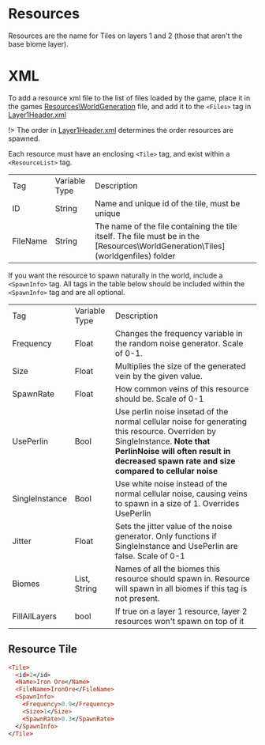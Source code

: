 # Resources
Resources are the name for Tiles on layers 1 and 2 (those that aren't the base biome layer).

# XML

To add a resource xml file to the list of files loaded by the game, place it in the games [Resources\WorldGeneration](worldgenfiles) file, and add it to the `<Files>` tag in [Layer1Header.xml](worldgenfiles)

!> The order in [Layer1Header.xml](worldgenfiles) determines the order resources are spawned.

Each resource must have an enclosing `<Tile>` tag, and exist within a `<ResourceList>` tag.

<table>
	<tr>
		<td>Tag</td>
		<td>Variable Type</td>
		<td>Description</rd>
	</tr>
	<tr>
		<td>ID</td>
		<td>String</td>
		<td>Name and unique id of the tile, must be unique</td>
	</tr>
	<tr>
		<td>FileName</td>
		<td>String</td>
		<td>The name of the file containing the tile itself. 
		The file must be in the [Resources\WorldGeneration\Tiles](worldgenfiles) folder</td>
	</tr>
</table>

If you want the resource to spawn naturally in the world, include a `<SpawnInfo>` tag. All tags in the table below should be included within the `<SpawnInfo>` tag and are all optional.

<table>
	<tr>
		<td>Tag</td>
		<td>Variable Type</td>
		<td>Description</rd>
	</tr>
	<tr>
		<td>Frequency</td>
		<td>Float</td>
		<td>Changes the frequency variable in the random noise generator. Scale of 0-1.</td>
	</tr>
	<tr>
		<td>Size</td>
		<td>Float</td>
		<td>Multiplies the size of the generated vein by the given value.</td>
	</tr>
	<tr>
		<td>SpawnRate</td>
		<td>Float</td>
		<td>How common veins of this resource should be. Scale of 0-1</td>
	</tr>
	<tr>
		<td>UsePerlin</td>
		<td>Bool</td>
		<td>Use perlin noise insetad of the normal cellular noise for generating this resource. Overriden by SingleInstance. <b>Note that PerlinNoise will often result in decreased spawn rate and size compared to cellular noise</b></td>
	</tr>
	<tr>
		<td>SingleInstance</td>
		<td>Bool</td>
		<td>Use white noise instead of the normal cellular noise, causing veins to spawn in a size of 1. Overrides UsePerlin</td>
	</tr>
	<tr>
		<td>Jitter</td>
		<td>Float</td>
		<td>Sets the jitter value of the noise generator. Only functions if SingleInstance and UsePerlin are false. Scale of 0-1</td>
	</tr>
	<tr>
		<td>Biomes</td>
		<td>List, String</td>
		<td>Names of all the biomes this resource should spawn in. Resource will spawn in all biomes if this tag is not present.</td>
	</tr>
	<tr>
		<td>FillAllLayers</td>
		<td>bool</td>
		<td>If true on a layer 1 resource, layer 2 resources won't spawn on top of it</td>
	</tr>
</table>

## Resource Tile

``` prolog
<Tile>
  <id>2</id>
  <Name>Iron Ore</Name>
  <FileName>IronOre</FileName>
  <SpawnInfo>
    <Frequency>0.9</Frequency>
    <Size>1</Size>
    <SpawnRate>0.3</SpawnRate>
  </SpawnInfo>
</Tile>
```
